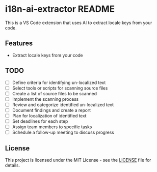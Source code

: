 # i18n-ai-extractor README

This is a VS Code extension that uses AI to extract locale keys from your code.

## Features

- Extract locale keys from your code

## TODO

- [ ] Define criteria for identifying un-localized text
- [ ] Select tools or scripts for scanning source files
- [ ] Create a list of source files to be scanned
- [ ] Implement the scanning process
- [ ] Review and categorize identified un-localized text
- [ ] Document findings and create a report
- [ ] Plan for localization of identified text
- [ ] Set deadlines for each step
- [ ] Assign team members to specific tasks
- [ ] Schedule a follow-up meeting to discuss progress

## License

This project is licensed under the MIT License - see the [LICENSE](LICENSE) file for details.
